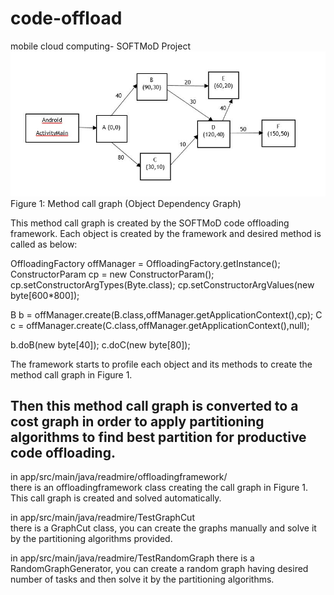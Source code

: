 # code-offload
mobile cloud computing- SOFTMoD Project
![](graph.JPG)
Figure 1: Method call graph (Object Dependency Graph)

This method call graph is created by the SOFTMoD code offloading framework. 
Each object is created by the framework and desired method is called as below:

OffloadingFactory offManager = OffloadingFactory.getInstance();
ConstructorParam cp = new ConstructorParam();
cp.setConstructorArgTypes(Byte.class);
cp.setConstructorArgValues(new byte[600*800]);

B b = offManager.create(B.class,offManager.getApplicationContext(),cp);
C c = offManager.create(C.class,offManager.getApplicationContext(),null);

b.doB(new byte[40]);
c.doC(new byte[80]);


The framework starts to profile each object and its methods to create the method call graph in Figure 1.

Then this method call graph is converted to a cost graph in order to apply partitioning algorithms to find best partition for productive code offloading.
---

in app/src/main/java/readmire/offloadingframework/  
there is an offloadingframework class creating the call graph in Figure 1.
This call graph is created and solved automatically.

in app/src/main/java/readmire/TestGraphCut   
there is a GraphCut class, you can create the graphs manually and solve it by the partitioning algorithms provided.

in app/src/main/java/readmire/TestRandomGraph 
there is a RandomGraphGenerator, you can create a random graph having desired number of tasks and then solve it by the partitioning algorithms.

